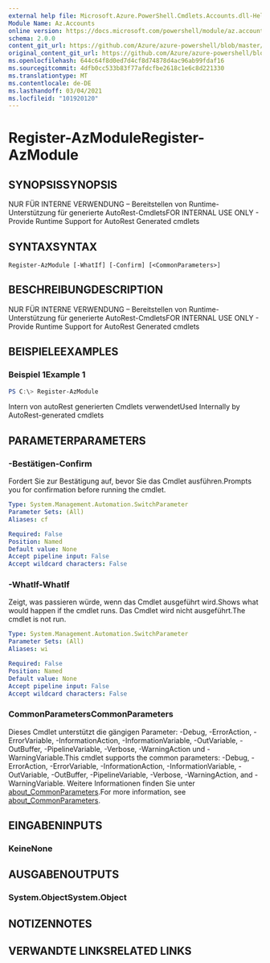 ```yaml
---
external help file: Microsoft.Azure.PowerShell.Cmdlets.Accounts.dll-Help.xml
Module Name: Az.Accounts
online version: https://docs.microsoft.com/powershell/module/az.accounts/register-azmodule
schema: 2.0.0
content_git_url: https://github.com/Azure/azure-powershell/blob/master/src/Accounts/Accounts/help/Register-AzModule.md
original_content_git_url: https://github.com/Azure/azure-powershell/blob/master/src/Accounts/Accounts/help/Register-AzModule.md
ms.openlocfilehash: 644c64f8d0ed7d4cf8d74878d4ac96ab99fdaf16
ms.sourcegitcommit: 4dfb0cc533b83f77afdcfbe2618c1e6c8d221330
ms.translationtype: MT
ms.contentlocale: de-DE
ms.lasthandoff: 03/04/2021
ms.locfileid: "101920120"
---
```

# <span data-ttu-id="8181f-101">Register-AzModule</span><span class="sxs-lookup"><span data-stu-id="8181f-101">Register-AzModule</span></span>

## <span data-ttu-id="8181f-102">SYNOPSIS</span><span class="sxs-lookup"><span data-stu-id="8181f-102">SYNOPSIS</span></span>
<span data-ttu-id="8181f-103">NUR FÜR INTERNE VERWENDUNG – Bereitstellen von Runtime-Unterstützung für generierte AutoRest-Cmdlets</span><span class="sxs-lookup"><span data-stu-id="8181f-103">FOR INTERNAL USE ONLY - Provide Runtime Support for AutoRest Generated cmdlets</span></span>

## <span data-ttu-id="8181f-104">SYNTAX</span><span class="sxs-lookup"><span data-stu-id="8181f-104">SYNTAX</span></span>

```
Register-AzModule [-WhatIf] [-Confirm] [<CommonParameters>]
```

## <span data-ttu-id="8181f-105">BESCHREIBUNG</span><span class="sxs-lookup"><span data-stu-id="8181f-105">DESCRIPTION</span></span>
<span data-ttu-id="8181f-106">NUR FÜR INTERNE VERWENDUNG – Bereitstellen von Runtime-Unterstützung für generierte AutoRest-Cmdlets</span><span class="sxs-lookup"><span data-stu-id="8181f-106">FOR INTERNAL USE ONLY - Provide Runtime Support for AutoRest Generated cmdlets</span></span>

## <span data-ttu-id="8181f-107">BEISPIELE</span><span class="sxs-lookup"><span data-stu-id="8181f-107">EXAMPLES</span></span>

### <span data-ttu-id="8181f-108">Beispiel 1</span><span class="sxs-lookup"><span data-stu-id="8181f-108">Example 1</span></span>
```powershell
PS C:\> Register-AzModule
```

<span data-ttu-id="8181f-109">Intern von autoRest generierten Cmdlets verwendet</span><span class="sxs-lookup"><span data-stu-id="8181f-109">Used Internally by AutoRest-generated cmdlets</span></span>

## <span data-ttu-id="8181f-110">PARAMETER</span><span class="sxs-lookup"><span data-stu-id="8181f-110">PARAMETERS</span></span>

### <span data-ttu-id="8181f-111">-Bestätigen</span><span class="sxs-lookup"><span data-stu-id="8181f-111">-Confirm</span></span>
<span data-ttu-id="8181f-112">Fordert Sie zur Bestätigung auf, bevor Sie das Cmdlet ausführen.</span><span class="sxs-lookup"><span data-stu-id="8181f-112">Prompts you for confirmation before running the cmdlet.</span></span>

```yaml
Type: System.Management.Automation.SwitchParameter
Parameter Sets: (All)
Aliases: cf

Required: False
Position: Named
Default value: None
Accept pipeline input: False
Accept wildcard characters: False
```

### <span data-ttu-id="8181f-113">-WhatIf</span><span class="sxs-lookup"><span data-stu-id="8181f-113">-WhatIf</span></span>
<span data-ttu-id="8181f-114">Zeigt, was passieren würde, wenn das Cmdlet ausgeführt wird.</span><span class="sxs-lookup"><span data-stu-id="8181f-114">Shows what would happen if the cmdlet runs.</span></span> <span data-ttu-id="8181f-115">Das Cmdlet wird nicht ausgeführt.</span><span class="sxs-lookup"><span data-stu-id="8181f-115">The cmdlet is not run.</span></span>

```yaml
Type: System.Management.Automation.SwitchParameter
Parameter Sets: (All)
Aliases: wi

Required: False
Position: Named
Default value: None
Accept pipeline input: False
Accept wildcard characters: False
```

### <span data-ttu-id="8181f-116">CommonParameters</span><span class="sxs-lookup"><span data-stu-id="8181f-116">CommonParameters</span></span>
<span data-ttu-id="8181f-117">Dieses Cmdlet unterstützt die gängigen Parameter: -Debug, -ErrorAction, -ErrorVariable, -InformationAction, -InformationVariable, -OutVariable, -OutBuffer, -PipelineVariable, -Verbose, -WarningAction und -WarningVariable.</span><span class="sxs-lookup"><span data-stu-id="8181f-117">This cmdlet supports the common parameters: -Debug, -ErrorAction, -ErrorVariable, -InformationAction, -InformationVariable, -OutVariable, -OutBuffer, -PipelineVariable, -Verbose, -WarningAction, and -WarningVariable.</span></span> <span data-ttu-id="8181f-118">Weitere Informationen finden Sie unter [about_CommonParameters](http://go.microsoft.com/fwlink/?LinkID=113216).</span><span class="sxs-lookup"><span data-stu-id="8181f-118">For more information, see [about_CommonParameters](http://go.microsoft.com/fwlink/?LinkID=113216).</span></span>

## <span data-ttu-id="8181f-119">EINGABEN</span><span class="sxs-lookup"><span data-stu-id="8181f-119">INPUTS</span></span>

### <span data-ttu-id="8181f-120">Keine</span><span class="sxs-lookup"><span data-stu-id="8181f-120">None</span></span>

## <span data-ttu-id="8181f-121">AUSGABEN</span><span class="sxs-lookup"><span data-stu-id="8181f-121">OUTPUTS</span></span>

### <span data-ttu-id="8181f-122">System.Object</span><span class="sxs-lookup"><span data-stu-id="8181f-122">System.Object</span></span>
## <span data-ttu-id="8181f-123">NOTIZEN</span><span class="sxs-lookup"><span data-stu-id="8181f-123">NOTES</span></span>

## <span data-ttu-id="8181f-124">VERWANDTE LINKS</span><span class="sxs-lookup"><span data-stu-id="8181f-124">RELATED LINKS</span></span>
